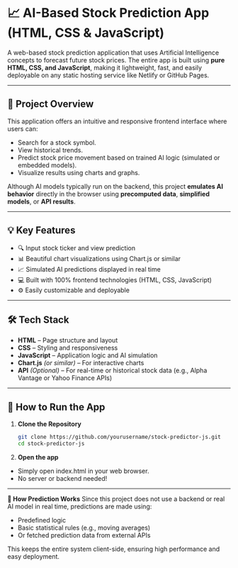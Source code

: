 # 📈 AI-Based Stock Prediction App (HTML, CSS & JavaScript)

A web-based stock prediction application that uses Artificial Intelligence concepts to forecast future stock prices. The entire app is built using **pure HTML, CSS, and JavaScript**, making it lightweight, fast, and easily deployable on any static hosting service like Netlify or GitHub Pages.

---

## 🌟 Project Overview

This application offers an intuitive and responsive frontend interface where users can:

- Search for a stock symbol.
- View historical trends.
- Predict stock price movement based on trained AI logic (simulated or embedded models).
- Visualize results using charts and graphs.

Although AI models typically run on the backend, this project **emulates AI behavior** directly in the browser using **precomputed data**, **simplified models**, or **API results**.

---

## 💡 Key Features

- 🔍 Input stock ticker and view prediction
- 📊 Beautiful chart visualizations using Chart.js or similar
- 📈 Simulated AI predictions displayed in real time
- 💻 Built with 100% frontend technologies (HTML, CSS, JavaScript)
- ⚙️ Easily customizable and deployable

---

## 🛠 Tech Stack

- **HTML** – Page structure and layout  
- **CSS** – Styling and responsiveness  
- **JavaScript** – Application logic and AI simulation  
- **Chart.js** *(or similar)* – For interactive charts  
- **API** *(Optional)* – For real-time or historical stock data (e.g., Alpha Vantage or Yahoo Finance APIs)

---

## 🚀 How to Run the App

1. **Clone the Repository**
   ```bash
   git clone https://github.com/yourusername/stock-predictor-js.git
   cd stock-predictor-js
2. **Open the app**
-  Simply open index.html in your web browser.
-  No server or backend needed!

---

**🧠 How Prediction Works**
Since this project does not use a backend or real AI model in real time, predictions are made using:

- Predefined logic
- Basic statistical rules (e.g., moving averages)
- Or fetched prediction data from external APIs

This keeps the entire system client-side, ensuring high performance and easy deployment.

